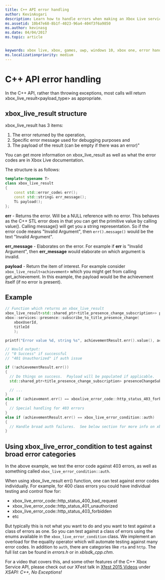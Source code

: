 ```yaml
---
title: C++ API error handling
author: KevinAsgari
description: Learn how to handle errors when making an Xbox Live service call with the C++ APIs.
ms.assetid: 10b47e68-8b1f-4023-96a4-404f3f6a9850
ms.author: kevinasg
ms.date: 04/04/2017
ms.topic: article


keywords: xbox live, xbox, games, uwp, windows 10, xbox one, error handling
ms.localizationpriority: medium
---
```


# C++ API error handling

In the C++ API, rather than throwing exceptions, most calls will return xbox_live_result<payload_type> as appropriate.

## xbox_live_result structure
xbox_live_result has 3 items:
1. The error returned by the operation,
2. Specific error message used for debugging purposes and
3. The payload of the result (can be empty if there was an error)"

You can get more information on xbox_live_result as well as what the error codes are in Xbox Live documentation.

The structure is as follows:

```cpp
template<typename T>
class xbox_live_result
{
    const std::error_code& err();
    const std::string& err_message();
    T& payload();
};
```

**err** - Returns the error.  Will be a NULL reference with no error.  This behaves as the C++ STL error does in that you can get the primitive value by calling value().  Calling message() will get you a string representation.  So if the error code means "Invalid Argument", then ```err().message()``` would be the text "Invalid Argument".

**err_message** - Elaborates on the error.  For example if **err** is "Invalid Argument", then **err_message** would elaborate on which argument is invalid.

**payload** - Return the item of interest.  For example consider ```xbox_live_result<achievement>``` which you might get from calling get_achievement.  In this example, the payload would be the achievement itself (if no error is present).

## Example

```cpp
// Function which returns an xbox_live_result
xbox_live_result<std::shared_ptr<title_presence_change_subscription>> presenceChangeSubscriptionResult =
xbox::services::presence::subscribe_to_title_presence_change(
    xboxUserId,
    titleId
    );

printf("Error value %d, string %s", achievementResult.err().value(), achievementResult.err().message());

// Would output:
// "0 Success" if successful
// "401 Unauthorized" if auth issue

if (!achievementResult.err())
{
  // Do things on success.  Payload will be populated if applicable.
  std::shared_ptr<title_presence_change_subscription> presenceChangeSubscription = presenceChangeSubscriptionResult->payload();

  // ...
}
else if (achievement.err() == xboxlive_error_code::http_status_403_forbidden)
{
  // Special handling for 403 errors
}
else if (achievementResult.err() == xbox_live_error_condition::auth)
{
  // Handle broad auth failures.  See below section for more info on xbox_live_error_condition
}

```

## Using xbox_live_error_condition to test against broad error categories
In the above example, we test the error code against 403 errors, as well as something called ```xbox_live_error_condition::auth```.

 When using xbox_live_result err() function, one can test against error codes individually.  For example, for 400 class errors you could have individual testing and control flow for:

* xbox_live_error_code::http_status_400_bad_request
* xbox_live_error_code::http_status_401_unauthorized
* xbox_live_error_code::http_status_403_forbidden
* etc

But typically this is not what you want to do and you want to test against a class of errors as one.  So you can test against a class of errors using the enums available in the ```xbox_live_error_condition``` class.  We implement an overload for the equality operator which will automate testing against many error codes.  In addition to ```auth```, there are categories like ```rta``` and ```http```.  The full list can be found in *errors.h* or in *xblsdk_cpp.chm*.

For a video that covers this, and some other features of the C++ Xbox Service API, please check out our XFest talk in [Xfest 2015 Videos](https://developer.xboxlive.com/en-us/platform/documentlibrary/events/Pages/Xfest2015.aspx) under *XSAPI: C++, No Exceptions!*
